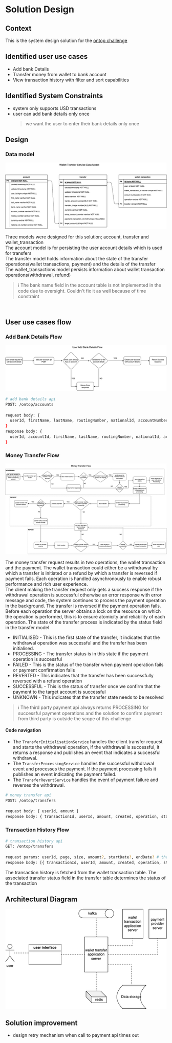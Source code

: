 # Solution Design

## Context
This is the system design solution for the [ontop challenge](ontop-challenge.pdf)

## Identified user use cases
- Add bank Details
- Transfer money from wallet to bank account
- View transaction history with filter and sort capabilities

## Identified System Constraints
- system only supports USD transactions
- user can add bank details only once
  >we want the user to enter their bank details only once


## Design
### Data model
![Data model](data-model.png)

Three models were designed for this solution; account, transfer and wallet_transaction\
The account model is for persisting the user account details which is used for transfers\
The transfer model holds information about the state of the transfer operations(wallet transactions, payment) and the details of the transfer \
The wallet_transactions model persists information about wallet transaction operations(withdrawal, refund)
>ℹ️ The bank name field in the account table is not implemented in the code due to oversight. Couldn't fix it as well because of time constraint

<br/>

## User use cases flow
### Add Bank Details Flow
![add bank details flow](user-add-bank-details-flow.png)
```bash
# add bank details api
POST: /ontop/accounts

request body: {
  userId, firstName, lastName, routingNumber, nationalId, accountNumber, bankName, currency?
}
response body: {
  userId, accountId, firstName, lastName, routingNumber, nationalId, accountNumber, bankName, currency?
}
```

### Money Transfer Flow
![money transfer flow](money-transfer-flow.png)

The money transfer request results in two operations, the wallet transaction and the payment. 
The wallet transaction could either be a withdrawal by which a transfer is initiated or a refund by which a transfer is reversed if payment fails. 
Each operation is handled asynchronously to enable robust performance and rich user experience.\
The client making the transfer request only gets a success response if the withdrawal operation is successful otherwise an error response with error message and code, 
the system continues to process the payment operation in the background. The transfer is reversed if the payment operation fails.\
Before each operation the server obtains a lock on the resource on which the operation is performed, this is to ensure atomicity and reliability of each operation.
The state of the transfer process is indicated by the status field in the transfer model 
- INITIALISED - This is the first state of the transfer, it indicates that the withdrawal operation was successful and the transfer has been initialised. 
- PROCESSING - The transfer status is in this state if the payment operation is successful
- FAILED - This is the status of the transfer when payment operation fails or payment confirmation fails
- REVERTED - This indicates that the transfer has been successfully reversed with a refund operation
- SUCCESSFUL - This is the status of transfer once we confirm that the payment to the target account is successful
- UNKNOWN - This indicates that the transfer state needs to be resolved
>ℹ️ The third party payment api always returns PROCESSING for successful payment operations and the solution to confirm payment 
> from third party is outside the scope of this challenge

#### Code navigation
- The `TransferInitialisationService` handles the client transfer request and starts the withdrawal operation, if the withdrawal is successful, it returns a response and publishes an event that indicates a successful withdrawal.
- The `TransferProcessingService` handles the successful withdrawal event and processes the payment. If the payment processing fails it publishes an event indicating the payment failed.
- The `TransferRevertService` handles the event of payment failure and reverses the withdrawal.

```bash
# money transfer api
POST: /ontop/transfers

request body: { userId, amount }
response body: { transactionId, userId, amount, created, operation, status }
```

### Transaction History Flow
```bash
# transaction history api
GET: /ontop/transfers

request params: userId, page, size, amount?, startDate?, endDate? # the fields marked with question mark are optional others are required
response body: [{ transactionId, userId, amount, created, operation, status }] # sorted descending by creation date
```
The transaction history is fetched from the wallet transaction table. 
The associated transfer status field in the transfer table determines the status of the transaction

## Architectural Diagram
![architectural diagram](architectural-diagram.png)


## Solution improvement
- design retry mechanism when call to payment api times out
